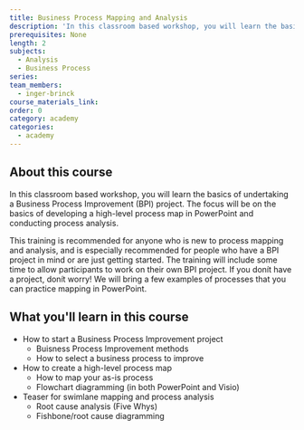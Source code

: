 ```yaml
---
title: Business Process Mapping and Analysis
description: 'In this classroom based workshop, you will learn the basics of undertaking a Business Process Improvement (BPI) project. The focus will be on the basics of developing a high-level process map in PowerPoint and conducting process analysis.'
prerequisites: None
length: 2
subjects:
  - Analysis
  - Business Process
series:
team_members:
  - inger-brinck
course_materials_link:
order: 0
category: academy
categories:
  - academy
---
```



## About this course

In this classroom based workshop, you will learn the basics of undertaking a Business Process Improvement (BPI) project. The focus will be on the basics of developing a high-level process map in PowerPoint and conducting process analysis.

This training is recommended for anyone who is new to process mapping and analysis, and is especially recommended for people who have a BPI project in mind or are just getting started. The training will include some time to allow participants to work on their own BPI project. If you donít have a project, donít worry! We will bring a few examples of processes that you can practice mapping in PowerPoint.

## What you'll learn in this course

- How to start a Business Process Improvement project
	- Buisness Process Improvement methods
	- How to select a business process to improve
- How to create a high-level process map
	- How to map your as-is process
	- Flowchart diagramming (in both PowerPoint and Visio)
- Teaser for swimlane mapping and process analysis
	- Root cause analysis (Five Whys)
	- Fishbone/root cause diagramming